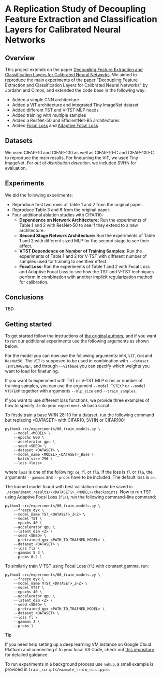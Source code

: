 # A Replication Study of Decoupling Feature Extraction and Classification Layers for Calibrated Neural Networks

## Overview
This project extends on the paper [Decoupling Feature Extraction and Classification Layers for Calibrated Neural Networks](https://github.com/MJordahn/Decoupled-Layers-for-Calibrated-NNs). We aimed to reproduce the main experiments of the paper "Decoupling Feature Extraction and Classification Layers for Calibrated Neural Networks" by Jordahn and Olmos, and extended the code base in the following way:

- Added a simple CNN architecture
- Added a ViT architecture and integrated Tiny ImageNet dataset
- Added different TST and V-TST MLP heads
- Added training with multiple samples
- Added a ResNet-50 and EfficientNet-B5 architectures
- Added [Focal Loss](https://arxiv.org/abs/1708.02002) and [Adaptive Focal Loss](https://github.com/torrvision/focal_calibration/tree/main) 

## Datasets
We used CIFAR-10 and CIFAR-100 as well as CIFAR-10-C and CIFAR-100-C to reproduce the main results. For finetuning the ViT, we used Tiny ImageNet. For *out of distribution detection*, we included SVHN for evaluation.

## Experiments
We did the following experiments:

- Reproduce first two rows of Table 1 and 2 from the original paper.
- Reproduce Table 3 and 6 from the original paper.
- Four additional ablation studies with CIFAR10:    
    - **Dependence on Network Architecture:** Run the experiments of Table 1 and 2 with ResNet-50 to see if they extend to a new architecture.
    - **Second Stage Network Architecture:** Run the experiments of Table 1 and 2 with different sized MLP for the second stage to see their effect.
    - **VTST Dependence on Number of Training Samples:** Run the experiments of Table 1 and 2 for V-TST with different number of samples used for training to see their effect.
    - **Focal Loss:**  Run the experiments of Table 1 and 2 with Focal Loss and Adaptive Focal Loss to see how the TST and V-TST techniques perform in combination with another implicit regularization method for calibration.

## Conclusions
TBD

## Getting started
To get started follow the instructions of [the original authors](https://github.com/MJordahn/Decoupled-Layers-for-Calibrated-NNs), and if you want to run our additional experiments use the following arguments as shown below.

For the model you can now use the following arguments: `WRN`, `VIT`, `CNN` and `ResNet50`. The `VIT` is supposed to be used in combination with `--dataset TINYIMAGENET`, and through `--vitbase` you can specify which weights you want to load for finetuning. 

If you want to experiment with TST or V-TST MLP sizes or number of training samples, you can use the argument `--model TSTEXP` or `--model VTSTEXP` together with arguments `--mlp_size` and `--train_samples`. 

If you want to use different loss functions, we provide three examples of how to specify it into your `experiment.sh` bash script.

To firstly train a base WRN 28-10 for a dataset, run the following command but replacing \<DATASET\> with CIFAR10, SVHN or CIFAR100:

```
python3 src/experiments/00_train_models.py \
    --model <MODEL> \
    --epochs 600 \
    --accelerator gpu \
    --seed <SEED> \
    --dataset <DATASET> \
    --model_name <MODEL>_<DATASET>_Base \
    --batch_size 256 \
    --loss <loss>
```
where `loss` is one of the following: `ce`, `fl` or `fla`. If the loss is `fl` or `fla`, the arguments `--gammas` and `--probs` have to be included. The default loss is `ce`.


The trained model found with best validation should be saved in `./experiment_results/\<DATASET\>_<MODEL>/checkpoints`. Now to run TST using Adaptive Focal Loss (`fla`), run the following command-line command:

```
python3 src/experiments/00_train_models.py \
    --freeze_qyx \
    --model_name TST_<DATASET>_Z<Z> \
    --model TST \
    --epochs 40 \
    --accelerator gpu \
    --latent_dim <Z> \
    --seed <SEED> \
    --pretrained_qyx <PATH_TO_TRAINED_MODEL> \
    --dataset <DATASET> \
    --loss fla \
    --gammas 5 3 \
    --probs 0.2 1
```

To similarly train V-TST using Focal Loss (`fl`) with constant gamma, run:

```
python3 src/experiments/00_train_models.py \
    --freeze_qyx \
    --model_name VTST_<DATASET>_Z<Z> \
    --model VTST \
    --epochs 40 \
    --accelerator gpu \
    --latent_dim <Z> \
    --seed <SEED> \
    --pretrained_qyx <PATH_TO_TRAINED_MODEL> \
    --dataset <DATASET> \
    --loss fl \
    --gammas 3 \
    --probs 1
```

> [!TIP]
> If you need help setting up a deep learning VM instance on Google Cloud Platform and connecting it to your local VS Code, check out [this repository](https://github.com/rosameliacarioni/finetune-llm) for detailed guidance.
> 
> To run experiments in a background process use `nohup`, a small example is provided in `train_scripts/example_train_run.ipynb`.
